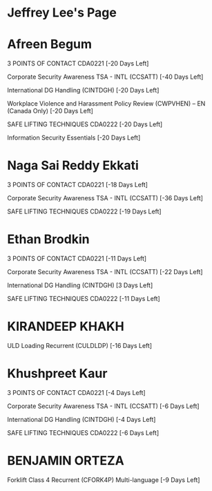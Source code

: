 # Jeffrey Lee's Page




# Afreen Begum


3 POINTS OF CONTACT CDA0221 [-20 Days Left]

Corporate Security Awareness TSA - INTL (CCSATT) [-40 Days Left]

International DG Handling (CINTDGH) [-20 Days Left]

Workplace Violence and Harassment Policy Review (CWPVHEN) – EN (Canada Only) [-20 Days Left]

SAFE LIFTING TECHNIQUES CDA0222 [-20 Days Left]

Information Security Essentials [-20 Days Left]



# Naga Sai Reddy Ekkati


3 POINTS OF CONTACT CDA0221 [-18 Days Left]

Corporate Security Awareness TSA - INTL (CCSATT) [-36 Days Left]

SAFE LIFTING TECHNIQUES CDA0222 [-19 Days Left]



# Ethan Brodkin


3 POINTS OF CONTACT CDA0221 [-11 Days Left]

Corporate Security Awareness TSA - INTL (CCSATT) [-22 Days Left]

International DG Handling (CINTDGH) [3 Days Left]

SAFE LIFTING TECHNIQUES CDA0222 [-11 Days Left]



# KIRANDEEP KHAKH


ULD Loading Recurrent (CULDLDP) [-16 Days Left]



# Khushpreet Kaur


3 POINTS OF CONTACT CDA0221 [-4 Days Left]

Corporate Security Awareness TSA - INTL (CCSATT) [-6 Days Left]

International DG Handling (CINTDGH) [-4 Days Left]

SAFE LIFTING TECHNIQUES CDA0222 [-6 Days Left]



# BENJAMIN ORTEZA


Forklift Class 4 Recurrent (CFORK4P) Multi-language [-9 Days Left]



